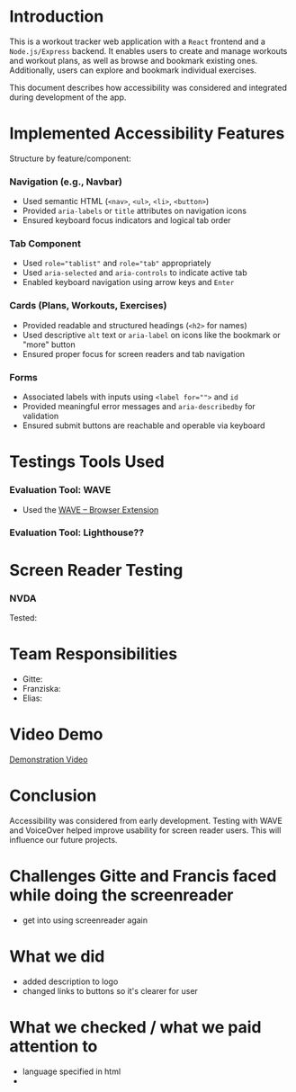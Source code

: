 # Introduction

This is a workout tracker web application with a `React` frontend and a `Node.js/Express` backend. It enables users to create and manage workouts and workout plans, as well as browse and bookmark existing ones. Additionally, users can explore and bookmark individual exercises.

This document describes how accessibility was considered and integrated during development of the app.

# Implemented Accessibility Features

Structure by feature/component:

### Navigation (e.g., Navbar)

- Used semantic HTML (`<nav>`, `<ul>`, `<li>`, `<button>`)
- Provided `aria-labels` or `title` attributes on navigation icons
- Ensured keyboard focus indicators and logical tab order

### Tab Component

- Used `role="tablist"` and `role="tab"` appropriately
- Used `aria-selected` and `aria-controls` to indicate active tab
- Enabled keyboard navigation using arrow keys and `Enter`

### Cards (Plans, Workouts, Exercises)

- Provided readable and structured headings (`<h2>` for names)
- Used descriptive `alt` text or `aria-label` on icons like the bookmark or "more" button
- Ensured proper focus for screen readers and tab navigation

### Forms

- Associated labels with inputs using `<label for="">` and `id`
- Provided meaningful error messages and `aria-describedby` for validation
- Ensured submit buttons are reachable and operable via keyboard

# Testings Tools Used

### Evaluation Tool: WAVE

- Used the [WAVE – Browser Extension](https://wave.webaim.org/)

### Evaluation Tool: Lighthouse??

# Screen Reader Testing

### NVDA

Tested:

# Team Responsibilities

- Gitte:
- Franziska:
- Elias:

# Video Demo

[Demonstration Video](https://memory.toys/classic/easy/)

# Conclusion

Accessibility was considered from early development. Testing with WAVE and VoiceOver helped improve usability for screen reader users. This will influence our future projects.

# Challenges Gitte and Francis faced while doing the screenreader

- get into using screenreader again

# What we did

- added description to logo
- changed links to buttons so it's clearer for user

# What we checked / what we paid attention to

- language specified in html
-
